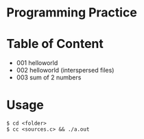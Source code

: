 # Programming Practice

# Table of Content

- 001 helloworld
- 002 helloworld (interspersed files)
- 003 sum of 2 numbers


# Usage

```
$ cd <folder>
$ cc <sources.c> && ./a.out
```

